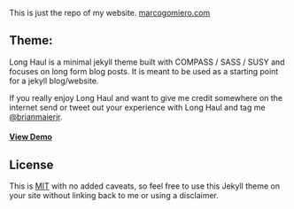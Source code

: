 This is just the repo of my website. [marcogomiero.com](http://www.marcogomiero.com)

## Theme:

Long Haul is a minimal jekyll theme built with COMPASS / SASS / SUSY and focuses on long form blog posts. It is meant to be used as a starting point for a jekyll blog/website.

If you really enjoy Long Haul and want to give me credit somewhere on the internet send or tweet out your experience with Long Haul and tag me [@brianmaierjr](https://twitter.com/brianmaierjr).

#### [View Demo](http://brianmaierjr.com/long-haul)

## License

This is [MIT](LICENSE) with no added caveats, so feel free to use this Jekyll theme on your site without linking back to me or using a disclaimer.
